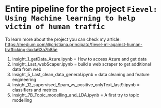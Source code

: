 # Entire pipeline for the project `Fievel: Using Machine learning to help victim of human traffic`
To learn more about the project you can check my article: https://medium.com/@cristiana.principato/fievel-ml-against-human-trafficking-5cda63a7b85e
1) Insight_1_getData_Azure.ipynb = How to access Azure and get data
2) Insight_Last_webScaper.ipynb	= build a web scraper to get additional data from web
3) Insight_5_Last_clean_data_general.ipynb = data cleaning and feature engineering
4) Insight_12_supervised_Spam_vs_positive_onlyText_last9.ipynb = classifiers and metrics
5) Insight_7B_Topic_modelling_and_LDA.ipynb = A first try to topic modelling
